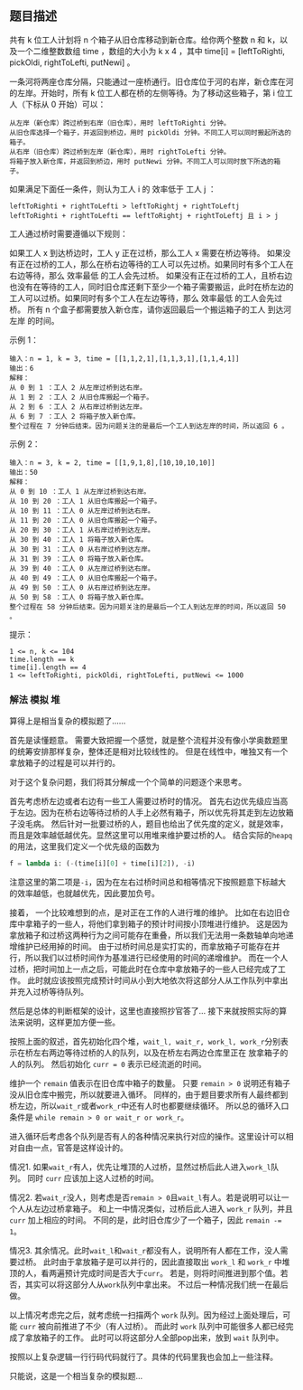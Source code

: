 ## 题目描述
共有 k 位工人计划将 n 个箱子从旧仓库移动到新仓库。给你两个整数 n 和 k，以及一个二维整数数组 time ，数组的大小为 k x 4 ，其中 time[i] = [leftToRighti, pickOldi, rightToLefti, putNewi] 。

一条河将两座仓库分隔，只能通过一座桥通行。旧仓库位于河的右岸，新仓库在河的左岸。开始时，所有 k 位工人都在桥的左侧等待。为了移动这些箱子，第 i 位工人（下标从 0 开始）可以：
```
从左岸（新仓库）跨过桥到右岸（旧仓库），用时 leftToRighti 分钟。
从旧仓库选择一个箱子，并返回到桥边，用时 pickOldi 分钟。不同工人可以同时搬起所选的箱子。
从右岸（旧仓库）跨过桥到左岸（新仓库），用时 rightToLefti 分钟。
将箱子放入新仓库，并返回到桥边，用时 putNewi 分钟。不同工人可以同时放下所选的箱子。
```

如果满足下面任一条件，则认为工人 i 的 效率低于 工人 j ：
```
leftToRighti + rightToLefti > leftToRightj + rightToLeftj
leftToRighti + rightToLefti == leftToRightj + rightToLeftj 且 i > j
```

工人通过桥时需要遵循以下规则：

如果工人 x 到达桥边时，工人 y 正在过桥，那么工人 x 需要在桥边等待。
如果没有正在过桥的工人，那么在桥右边等待的工人可以先过桥。如果同时有多个工人在右边等待，那么 效率最低 的工人会先过桥。
如果没有正在过桥的工人，且桥右边也没有在等待的工人，同时旧仓库还剩下至少一个箱子需要搬运，此时在桥左边的工人可以过桥。如果同时有多个工人在左边等待，那么 效率最低 的工人会先过桥。
所有 n 个盒子都需要放入新仓库，请你返回最后一个搬运箱子的工人 到达河左岸 的时间。

示例 1：
```
输入：n = 1, k = 3, time = [[1,1,2,1],[1,1,3,1],[1,1,4,1]]
输出：6
解释：
从 0 到 1 ：工人 2 从左岸过桥到达右岸。
从 1 到 2 ：工人 2 从旧仓库搬起一个箱子。
从 2 到 6 ：工人 2 从右岸过桥到达左岸。
从 6 到 7 ：工人 2 将箱子放入新仓库。
整个过程在 7 分钟后结束。因为问题关注的是最后一个工人到达左岸的时间，所以返回 6 。
```
示例 2：
```
输入：n = 3, k = 2, time = [[1,9,1,8],[10,10,10,10]]
输出：50
解释：
从 0 到 10 ：工人 1 从左岸过桥到达右岸。
从 10 到 20 ：工人 1 从旧仓库搬起一个箱子。
从 10 到 11 ：工人 0 从左岸过桥到达右岸。
从 11 到 20 ：工人 0 从旧仓库搬起一个箱子。
从 20 到 30 ：工人 1 从右岸过桥到达左岸。
从 30 到 40 ：工人 1 将箱子放入新仓库。
从 30 到 31 ：工人 0 从右岸过桥到达左岸。
从 31 到 39 ：工人 0 将箱子放入新仓库。
从 39 到 40 ：工人 0 从左岸过桥到达右岸。
从 40 到 49 ：工人 0 从旧仓库搬起一个箱子。
从 49 到 50 ：工人 0 从右岸过桥到达左岸。
从 50 到 58 ：工人 0 将箱子放入新仓库。
整个过程在 58 分钟后结束。因为问题关注的是最后一个工人到达左岸的时间，所以返回 50 。
```

提示：
```
1 <= n, k <= 104
time.length == k
time[i].length == 4
1 <= leftToRighti, pickOldi, rightToLefti, putNewi <= 1000
```

### 解法 模拟 堆
算得上是相当复杂的模拟题了……

首先是读懂题意。
需要大致把握一个感觉，就是整个流程并没有像小学奥数题里的统筹安排那样复杂，整体还是相对比较线性的。
但是在线性中，唯独又有一个拿放箱子的过程是可以并行的。

对于这个复杂问题，我们将其分解成一个个简单的问题逐个来思考。

首先考虑桥左边或者右边有一些工人需要过桥时的情况。
首先右边优先级应当高于左边。因为在桥右边等待过桥的人手上必然有箱子，所以优先将其走到左边放箱子没毛病。
然后针对一批要过桥的人，题目也给出了优先度的定义，就是效率，而且是效率越低越优先。显然这里可以用堆来维护要过桥的人。
结合实际的`heapq`的用法，这里我们定义一个优先级的函数为
```python
f = lambda i: (-(time[i][0] + time[i][2]), -i)
```
注意这里的第二项是`-i`，因为在左右过桥时间总和相等情况下按照题意下标越大的效率越低，也就越优先，因此要加负号。

接着， 一个比较难想到的点，是对正在工作的人进行堆的维护。
比如在右边旧仓库中拿箱子的一些人，将他们拿到箱子的预计时间按小顶堆进行维护。
这是因为拿放箱子和过桥这两种行为之间可能存在重叠，所以我们无法用一条数轴单向地递增维护已经用掉的时间。
由于过桥时间总是实打实的，而拿放箱子可能存在并行，所以我们以过桥时间作为基准进行已经使用的时间的递增维护。
而在一个人过桥，把时间加上一点之后，可能此时在仓库中拿放箱子的一些人已经完成了工作。
此时就应该按照完成预计时间从小到大地依次将这部分人从工作队列中拿出并充入过桥等待队列。

然后是总体的判断框架的设计，这里也直接照抄官答了…
接下来就按照实际的算法来说明，这样更加方便一些。

按照上面的叙述，首先初始化四个堆，`wait_l, wait_r, work_l, work_r`分别表示在桥左右两边等待过桥的人的队列，以及在桥左右两边仓库里正在
放拿箱子的人的队列。
然后初始化 `curr = 0` 表示已经流逝的时间。

维护一个 `remain` 值表示在旧仓库中箱子的数量。
只要 `remain > 0` 说明还有箱子没从旧仓库中搬完，所以就要进入循环。
同样的，由于题目要求所有人最终都到桥左边，所以`wait_r`或者`work_r`中还有人时也都要继续循环。
所以总的循环入口条件是 `while remain > 0 or wait_r or work_r`。

进入循环后考虑各个队列是否有人的各种情况来执行对应的操作。这里设计可以相对自由一点，官答是这样设计的。

情况1.
如果`wait_r`有人，优先让堆顶的人过桥，显然过桥后此人进入`work_l`队列。
同时 `curr` 应该加上这人过桥的时间。

情况2.
若`wait_r`没人，则考虑是否`remain > 0`且`wait_l`有人。若是说明可以让一个人从左边过桥拿箱子。
和上一中情况类似，过桥后此人进入 `work_r` 队列，并且 `curr` 加上相应的时间。
不同的是，此时旧仓库少了一个箱子，因此 `remain -= 1`。

情况3.
其余情况。此时`wait_l`和`wait_r`都没有人，说明所有人都在工作，没人需要过桥。
此时由于拿放箱子是可以并行的，因此直接取出 `work_l` 和 `work_r` 中堆顶的人，看两遍预计完成时间是否大于`curr`。
若是，则将时间推进到那个值。若否，其实可以将这部分人从`work`队列中拿出来。
不过后一种情况我们统一在最后做。

以上情况考虑完之后，就考虑统一扫描两个 `work` 队列。因为经过上面处理后，可能 `curr` 被向前推进了不少（有人过桥）。
而此时 `work` 队列中可能很多人都已经完成了拿放箱子的工作。
此时可以将这部分人全部pop出来，放到 `wait` 队列中。

按照以上复杂逻辑一行行码代码就行了。具体的代码里我也会加上一些注释。

只能说，这是一个相当复杂的模拟题…